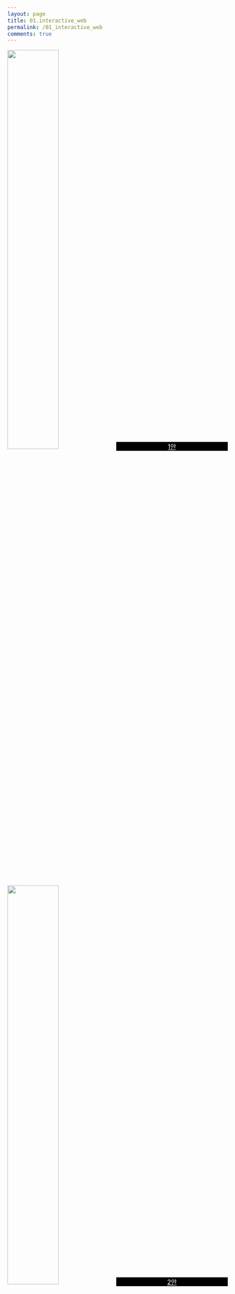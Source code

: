 ```yaml
---
layout: page
title: 01.interactive_web
permalink: /01_interactive_web
comments: true
---
```


<div class="row justify-content-between" style="display:none;">
    <div class="col-md-12">
        <img class="shadow-lg" src="{{site.baseurl}}/assets/images/dolphin.png" alt="dolphin" />
        <p>This research started with a rethink of humans and dolphins.</p>
        <p class="mb-5"><img class="shadow-lg" src="{{site.baseurl}}/assets/images/mediumish-jekyll-template.png" alt="jekyll template mediumish" /></p>
        <h4>Documentation</h4>
        <p>Please, read the docs <a href="https://bootstrapstarter.com/bootstrap-templates/template-mediumish-bootstrap-jekyll/">here</a>.</p>
        <h4>Questions or bug reports?</h4>
        <p>Head over to our <a href="https://github.com/wowthemesnet/mediumish-theme-jekyll">Github repository</a>!</p>
    </div>
</div>

<div class="exbox">
    <div>
        <img src="{{site.baseurl}}/assets/images/dolphin.png" style="width:48%;display:inline-block;"/>
        <a href="https://infovizlab.github.io/InfoViz-Lab/dolphin1.html" style="width:50%;display:inline-block;background-color:#000;text-align:center;color:#fff;font-weight:blod;">1안</a>
    </div>
    <div style="margin-top:10px;">
        <img src="{{site.baseurl}}/assets/images/dolphin.png" style="width:48%;display:inline-block;"/>
        <a href="https://infovizlab.github.io/InfoViz-Lab/dolphin2.html" style="width:50%;display:inline-block;background-color:#000;text-align:center;color:#fff;font-weight:blod;">2안</a>
    </div>
</div>